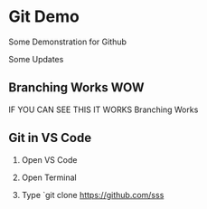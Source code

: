 # Git Demo

Some Demonstration for Github

Some Updates

## Branching Works WOW

IF YOU CAN SEE THIS IT WORKS
Branching Works


## Git in VS Code

1. Open VS Code
2. Open Terminal

3. Type `git clone https://github.com/sss
